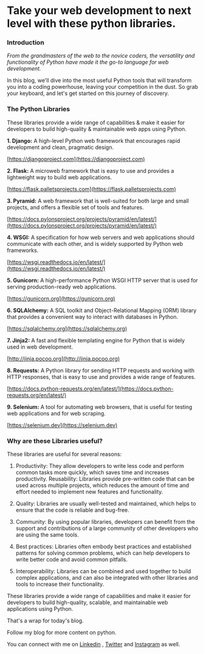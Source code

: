 # Take your web development to next level with these python libraries.

### Introduction

*From the grandmasters of the web to the novice coders, the versatility and functionality of Python have made it the go-to language for web development.*

In this blog, we'll dive into the most useful Python tools that will transform you into a coding powerhouse, leaving your competition in the dust. So grab your keyboard, and let's get started on this journey of discovery.

### The Python Libraries

These libraries provide a wide range of capabilities & make it easier for developers to build high-quality & maintainable web apps using Python.

**1\. Django:** A high-level Python web framework that encourages rapid development and clean, pragmatic design.

[https://djangoproject.com](https://djangoproject.com)

**2\. Flask:** A microweb framework that is easy to use and provides a lightweight way to build web applications.

[https://flask.palletsprojects.com](https://flask.palletsprojects.com)

**3\. Pyramid:** A web framework that is well-suited for both large and small projects, and offers a flexible set of tools and features.

[https://docs.pylonsproject.org/projects/pyramid/en/latest/](https://docs.pylonsproject.org/projects/pyramid/en/latest/)

**4\. WSGI:** A specification for how web servers and web applications should communicate with each other, and is widely supported by Python web frameworks.

[https://wsgi.readthedocs.io/en/latest/](https://wsgi.readthedocs.io/en/latest/)

**5\. Gunicorn:** A high-performance Python WSGI HTTP server that is used for serving production-ready web applications.

[https://gunicorn.org](https://gunicorn.org)

**6\. SQLAlchemy:** A SQL toolkit and Object-Relational Mapping (ORM) library that provides a convenient way to interact with databases in Python.

[https://sqlalchemy.org](https://sqlalchemy.org)

**7\. Jinja2:** A fast and flexible templating engine for Python that is widely used in web development.

[http://jinja.pocoo.org](http://jinja.pocoo.org)

**8\. Requests:** A Python library for sending HTTP requests and working with HTTP responses, that is easy to use and provides a wide range of features.

[https://docs.python-requests.org/en/latest/](https://docs.python-requests.org/en/latest/)

**9\. Selenium:** A tool for automating web browsers, that is useful for testing web applications and for web scraping.

[https://selenium.dev](https://selenium.dev)

### Why are these Libraries useful?

These libraries are useful for several reasons:

1. Productivity: They allow developers to write less code and perform common tasks more quickly, which saves time and increases productivity. Reusability: Libraries provide pre-written code that can be used across multiple projects, which reduces the amount of time and effort needed to implement new features and functionality.
    
2. Quality: Libraries are usually well-tested and maintained, which helps to ensure that the code is reliable and bug-free.
    
3. Community: By using popular libraries, developers can benefit from the support and contributions of a large community of other developers who are using the same tools.
    
4. Best practices: Libraries often embody best practices and established patterns for solving common problems, which can help developers to write better code and avoid common pitfalls.
    
5. Interoperability: Libraries can be combined and used together to build complex applications, and can also be integrated with other libraries and tools to increase their functionality.
    

These libraries provide a wide range of capabilities and make it easier for developers to build high-quality, scalable, and maintainable web applications using Python.

That's a wrap for today's blog.

Follow my blog for more content on python.

You can connect with me on [Linkedin](http://adicode.ml/linkedin) , [Twitter](http://adicode.ml/twitter) and [Instagram](http://adicode.ml/instagram) as well.